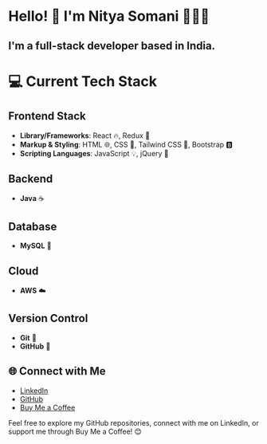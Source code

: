 # Hello! 👋 I'm Nitya Somani 👩🏻‍💻

## I'm a full-stack developer based in India.

# 💻 Current Tech Stack

## Frontend Stack
- **Library/Frameworks**: React 🔥, Redux 🔄
- **Markup & Styling**: HTML 🌐, CSS 🎨, Tailwind CSS 🌈, Bootstrap 🅱️
- **Scripting Languages**: JavaScript 💡, jQuery 📁

## Backend
- **Java** ☕

## Database
- **MySQL** 🐬

## Cloud
- **AWS** ☁️

## Version Control
- **Git** 🌿
- **GitHub** 🐙

## 🌐 Connect with Me

- [LinkedIn](https://www.linkedin.com/in/nitya-somani)
- [GitHub](https://github.com/Nitya-Somani)
- [Buy Me a Coffee](https://www.buymeacoffee.com/nityasomani)

Feel free to explore my GitHub repositories, connect with me on LinkedIn, or support me through Buy Me a Coffee! 😊
